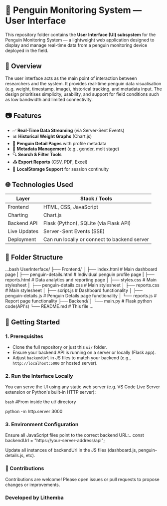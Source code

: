 # 🐧 Penguin Monitoring System — User Interface

This repository folder contains the **User Interface (UI) subsystem** for the Penguin Monitoring System — a lightweight web application designed to display and manage real-time data from a penguin monitoring device deployed in the field.

## 📌 Overview

The user interface acts as the main point of interaction between researchers and the system. It provides real-time penguin data visualisation (e.g. weight, timestamp, image), historical tracking, and metadata input. The design prioritises simplicity, usability, and support for field conditions such as low bandwidth and limited connectivity.

## 📷 Features

- ✅ **Real-Time Data Streaming** (via Server-Sent Events)
- 📊 **Historical Weight Graphs** (Chart.js)
- 📅 **Penguin Detail Pages** with profile metadata
- 📝 **Metadata Management** (e.g., gender, molt stage)
- 🔍 **Search & Filter Tools**
- 📤 **Export Reports** (CSV, PDF, Excel)
- 💾 **LocalStorage Support** for session continuity

## 🌐 Technologies Used

| Layer        | Stack / Tools                         |
|--------------|----------------------------------------|
| Frontend     | HTML, CSS, JavaScript                  |
| Charting     | Chart.js                               |
| Backend API  | Flask (Python), SQLite (via Flask API) |
| Live Updates | Server-Sent Events (SSE)               |
| Deployment   | Can run locally or connect to backend server |

## 📂 Folder Structure
...bash
UserInterface/
├── Frontend/
│   ├── index.html               # Main dashboard page
|   ├── penguin-details.html     # Individual penguin profile page
|   ├── reports.html             # Data analytics and reporting page
│   ├── styles.css               # Main stylesheet
│   ├── penguin-details.css      # Main stylesheet
│   ├── reports.css              # Main stylesheet
│   ├── script.js                # Dashboard functionality
│   ├── penguin-details.js       # Penguin Details page functionality
│   └── reports.js               # Report page functionality
├── Backend/
│   └── main.py                  # Flask python code(API's)
└── README.md                    # This file
...

## 🚀 Getting Started

### 1. Prerequisites

- Clone the full repository or just this `ui/` folder.
- Ensure your backend API is running on a server or locally (Flask app).
- Adjust `backendUrl` in JS files to match your backend (e.g., `http://localhost:5000` or hosted server).

### 2. Run the Interface Locally

You can serve the UI using any static web server (e.g. VS Code Live Server extension or Python's built-in HTTP server):

```bash```
#From inside the ui/ directory

python -m http.server 3000

### 3. Environment Configuration
Ensure all JavaScript files point to the correct backend URL:..
      const backendUrl = "https://your-server-address/api";

Update all instances of backendUrl in the JS files (dashboard.js, penguin-details.js, etc).

### 🤝 Contributions

Contributions are welcome! Please open issues or pull requests to propose changes or improvements.

### Developed by Lithemba


